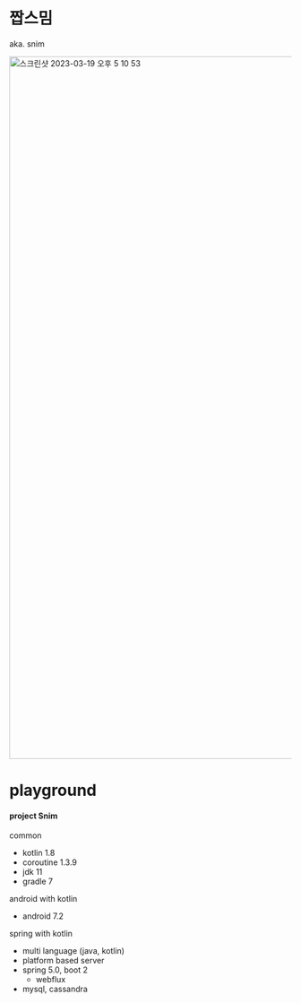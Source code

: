 # 짭스밈
aka. snim

<img width="1254" alt="스크린샷 2023-03-19 오후 5 10 53" src="https://user-images.githubusercontent.com/88091704/226162221-bf35451a-2640-4da6-8063-ff45ca5788d2.png">


# playground
#### project Snim

common
- kotlin 1.8
- coroutine 1.3.9
- jdk 11
- gradle 7

android with kotlin
- android 7.2

spring with kotlin
- multi language (java, kotlin)
- platform based server
- spring 5.0, boot 2
  - webflux
- mysql, cassandra
